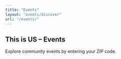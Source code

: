 ```yaml
---
title: "Events"
layout: "events/discover"
url: "/events/"
---
```


<!-- Optional: Keep an intro -->
<div class="tc pa4">
  <h2 class="f2">This is US – Events</h2>
  <p>Explore community events by entering your ZIP code.</p>
</div>

<!-- ZIP Input and results area are rendered by layout -->
